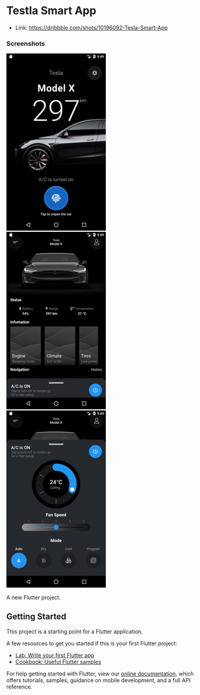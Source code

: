 # Testla Smart App

- Link: https://dribbble.com/shots/10196092-Tesla-Smart-App


### Screenshots
<img src="https://raw.githubusercontent.com/baobon/Flutter_UI_March/master/assets/0203/screenshot/screen1.png" width="260"/> <img src="https://raw.githubusercontent.com/baobon/Flutter_UI_March/master/assets/0203/screenshot/screen2.png" width="260"/> <img src="https://raw.githubusercontent.com/baobon/Flutter_UI_March/master/assets/0203/screenshot/screen3.png" width="260"/> 



A new Flutter project.

## Getting Started

This project is a starting point for a Flutter application.

A few resources to get you started if this is your first Flutter project:

- [Lab: Write your first Flutter app](https://flutter.dev/docs/get-started/codelab)
- [Cookbook: Useful Flutter samples](https://flutter.dev/docs/cookbook)

For help getting started with Flutter, view our
[online documentation](https://flutter.dev/docs), which offers tutorials,
samples, guidance on mobile development, and a full API reference.
